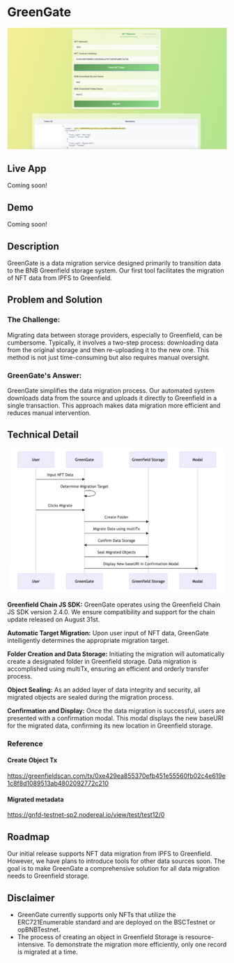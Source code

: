# GreenGate

![top](./docs/top.png)

## Live App

Coming soon!

## Demo

Coming soon!

## Description

GreenGate is a data migration service designed primarily to transition data to the BNB Greenfield storage system. Our first tool facilitates the migration of NFT data from IPFS to Greenfield.

## Problem and Solution

### The Challenge:

Migrating data between storage providers, especially to Greenfield, can be cumbersome. Typically, it involves a two-step process: downloading data from the original storage and then re-uploading it to the new one. This method is not just time-consuming but also requires manual oversight.

### GreenGate's Answer:

GreenGate simplifies the data migration process. Our automated system downloads data from the source and uploads it directly to Greenfield in a single transaction. This approach makes data migration more efficient and reduces manual intervention.

## Technical Detail

![how-it-works](./docs/how-it-works.png)

**Greenfield Chain JS SDK:** GreenGate operates using the Greenfield Chain JS SDK version 2.4.0. We ensure compatibility and support for the chain update released on August 31st.

**Automatic Target Migration:** Upon user input of NFT data, GreenGate intelligently determines the appropriate migration target.

**Folder Creation and Data Storage:** Initiating the migration will automatically create a designated folder in Greenfield storage. Data migration is accomplished using multiTx, ensuring an efficient and orderly transfer process.

**Object Sealing:** As an added layer of data integrity and security, all migrated objects are sealed during the migration process.

**Confirmation and Display:** Once the data migration is successful, users are presented with a confirmation modal. This modal displays the new baseURI for the migrated data, confirming its new location in Greenfield storage.

### Reference

#### Create Object Tx

https://greenfieldscan.com/tx/0xe429ea855370efb451e55560fb02c4e619e1c8f8d1089513ab4802092772c210

#### Migrated metadata

https://gnfd-testnet-sp2.nodereal.io/view/test/test12/0

## Roadmap

Our initial release supports NFT data migration from IPFS to Greenfield. However, we have plans to introduce tools for other data sources soon. The goal is to make GreenGate a comprehensive solution for all data migration needs to Greenfield storage.

## Disclaimer

- GreenGate currently supports only NFTs that utilize the ERC721Enumerable standard and are deployed on the BSCTestnet or opBNBTestnet.
- The process of creating an object in Greenfield Storage is resource-intensive. To demonstrate the migration more efficiently, only one record is migrated at a time.

